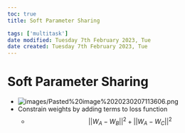 ```yaml
---
toc: true
title: Soft Parameter Sharing

tags: ['multitask']
date modified: Tuesday 7th February 2023, Tue
date created: Tuesday 7th February 2023, Tue
---
```


# Soft Parameter Sharing


- ![images/Pasted%20image%2020230207113606.png](Pasted%20image%2020230207113606.webp)
- Constrain weights by adding terms to loss function
	- $$||W_{A}-W_{B}||^{2} + ||W_{A}-W_{C}||^{2}$$



